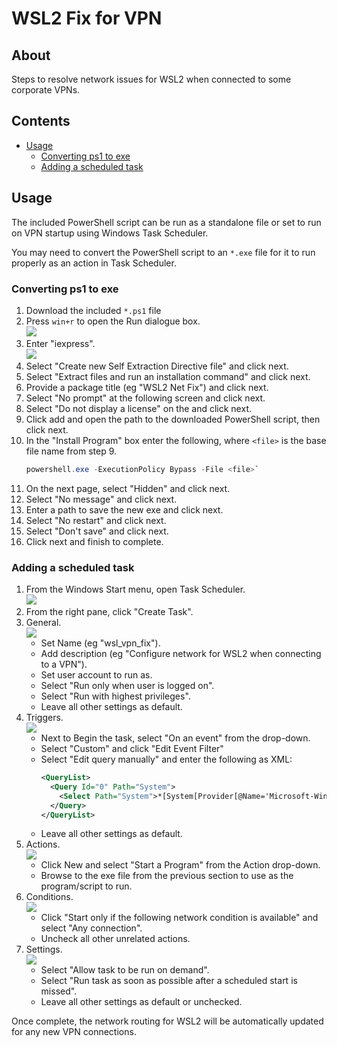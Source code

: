 # WSL2 Fix for VPN

## About

Steps to resolve network issues for WSL2 when connected to some corporate 
VPNs.


## Contents

- [Usage](#usage)
    - [Converting ps1 to exe](#converting-ps1-to-exe)
    - [Adding a scheduled task](#adding-a-scheduled-task)


## Usage

The included PowerShell script can be run as a standalone file or set to run 
on VPN startup using Windows Task Scheduler. 

You may need to convert the PowerShell script to an `*.exe` file for it to run
properly as an action in Task Scheduler.


### Converting ps1 to exe

1. Download the included `*.ps1` file
2. Press `win+r` to open the Run dialogue box.  
   ![](img/run-iexpress-0.png)
3. Enter "iexpress".  
   ![](img/iexpress-0.png)
4. Select "Create new Self Extraction Directive file" and click next.
5. Select "Extract files and run an installation command" and click next.
6. Provide a package title (eg "WSL2 Net Fix") and click next.
7. Select "No prompt" at the following screen and click next.
8. Select "Do not display a license" on the and click next.
9. Click add and open the path to the downloaded PowerShell script, then click 
   next.
10. In the "Install Program" box enter the following, where `<file>` is the 
    base file name from step 9.
    ```ps1
    powershell.exe -ExecutionPolicy Bypass -File <file>`
    ```
12. On the next page, select "Hidden" and click next.
13. Select "No message" and click next.
14. Enter a path to save the new exe and click next.
15. Select "No restart" and click next.
16. Select "Don't save" and click next. 
17. Click next and finish to complete.


### Adding a scheduled task

1. From the Windows Start menu, open Task Scheduler.  
   ![](img/task-scheduler-0.png)
2. From the right pane, click "Create Task".
3. General.  
   ![](img/task-scheduler-general-0.png)
    - Set Name (eg "wsl_vpn_fix").
    - Add description (eg "Configure network for WSL2 when connecting to a 
      VPN").
    - Set user account to run as.
    - Select "Run only when user is logged on".
    - Select "Run with highest privileges".
    - Leave all other settings as default.
4. Triggers.  
   ![](img/task-scheduler-triggers-0.png)
    - Next to Begin the task, select "On an event" from the drop-down.
    - Select "Custom" and click "Edit Event Filter"
    - Select "Edit query manually" and enter the following as XML:
      ```xml
      <QueryList>
        <Query Id="0" Path="System">
          <Select Path="System">*[System[Provider[@Name='Microsoft-Windows-Hyper-V-VmSwitch'] and (EventID=102)]]</Select>
        </Query>
      </QueryList>
      ```
    - Leave all other settings as default.
5. Actions.  
   ![](img/task-scheduler-actions-0.png)
    - Click New and select "Start a Program" from the Action drop-down.
    - Browse to the exe file from the previous section to use as the 
      program/script to run.
6. Conditions.  
   ![](img/task-scheduler-conditions-0.png)
    - Click "Start only if the following network condition is available" and 
      select "Any connection".
    - Uncheck all other unrelated actions.
7. Settings.  
   ![](img/task-scheduler-settings-0.png)
    - Select "Allow task to be run on demand".
    - Select "Run task as soon as possible after a scheduled start is missed".
    - Leave all other settings as default or unchecked.

Once complete, the network routing for WSL2 will be automatically updated for 
any new VPN connections.

